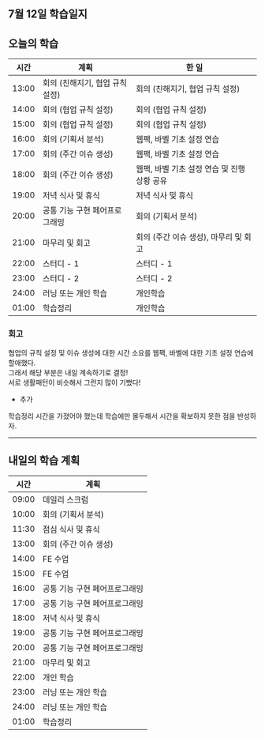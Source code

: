 ## 7월 12일 학습일지

## 오늘의 학습

| 시간  | 계획                            | 한 일                                       |
| ----- | ------------------------------- | ------------------------------------------- |
| 13:00 | 회의 (친해지기, 협업 규칙 설정) | 회의 (친해지기, 협업 규칙 설정)             |
| 14:00 | 회의 (협업 규칙 설정)           | 회의 (협업 규칙 설정)                       |
| 15:00 | 회의 (협업 규칙 설정)           | 회의 (협업 규칙 설정)                       |
| 16:00 | 회의 (기획서 분석)              | 웹팩, 바벨 기초 설정 연습                   |
| 17:00 | 회의 (주간 이슈 생성)           | 웹팩, 바벨 기초 설정 연습                   |
| 18:00 | 회의 (주간 이슈 생성)           | 웹팩, 바벨 기초 설정 연습 및 진행 상황 공유 |
| 19:00 | 저녁 식사 및 휴식               | 저녁 식사 및 휴식                           |
| 20:00 | 공통 기능 구현 페어프로그래밍   | 회의 (기획서 분석)                          |
| 21:00 | 마무리 및 회고                  | 회의 (주간 이슈 생성), 마무리 및 회고       |
| 22:00 | 스터디 - 1                      | 스터디 - 1                                  |
| 23:00 | 스터디 - 2                      | 스터디 - 2                                  |
| 24:00 | 러닝 또는 개인 학습             | 개인학습                                    |
| 01:00 | 학습정리                        | 개인학습                                    |

### 회고

협업의 규칙 설정 및 이슈 생성에 대한 시간 소요를 웹팩, 바벨에 대한 기초 설정 연습에 할애했다.  
그래서 해당 부분은 내일 계속하기로 결정!  
서로 생활패턴이 비슷해서 그런지 많이 기뻤다!

- 추가

학습정리 시간을 가졌어야 했는데 학습에만 몰두해서 시간을 확보하지 못한 점을 반성하자.

---

## 내일의 학습 계획

| 시간  | 계획                          |
| ----- | ----------------------------- |
| 09:00 | 데일리 스크럼                 |
| 10:00 | 회의 (기획서 분석)            |
| 11:30 | 점심 식사 및 휴식             |
| 13:00 | 회의 (주간 이슈 생성)         |
| 14:00 | FE 수업                       |
| 15:00 | FE 수업                       |
| 16:00 | 공통 기능 구현 페어프로그래밍 |
| 17:00 | 공통 기능 구현 페어프로그래밍 |
| 18:00 | 저녁 식사 및 휴식             |
| 19:00 | 공통 기능 구현 페어프로그래밍 |
| 20:00 | 공통 기능 구현 페어프로그래밍 |
| 21:00 | 마무리 및 회고                |
| 22:00 | 개인 학습                     |
| 23:00 | 러닝 또는 개인 학습           |
| 24:00 | 러닝 또는 개인 학습           |
| 01:00 | 학습정리                      |
